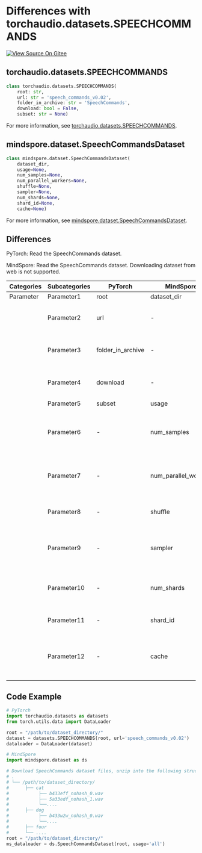 # Differences with torchaudio.datasets.SPEECHCOMMANDS

[![View Source On Gitee](https://mindspore-website.obs.cn-north-4.myhuaweicloud.com/website-images/r2.3.2/resource/_static/logo_source_en.svg)](https://gitee.com/mindspore/docs/blob/r2.3.2/docs/mindspore/source_en/note/api_mapping/pytorch_diff/SPEECHCOMMANDS.md)

## torchaudio.datasets.SPEECHCOMMANDS

```python
class torchaudio.datasets.SPEECHCOMMANDS(
    root: str,
    url: str = 'speech_commands_v0.02',
    folder_in_archive: str = 'SpeechCommands',
    download: bool = False,
    subset: str = None)
```

For more information, see [torchaudio.datasets.SPEECHCOMMANDS](https://pytorch.org/audio/0.8.0/datasets.html#speechcommands).

## mindspore.dataset.SpeechCommandsDataset

```python
class mindspore.dataset.SpeechCommandsDataset(
    dataset_dir,
    usage=None,
    num_samples=None,
    num_parallel_workers=None,
    shuffle=None,
    sampler=None,
    num_shards=None,
    shard_id=None,
    cache=None)
```

For more information, see [mindspore.dataset.SpeechCommandsDataset](https://mindspore.cn/docs/en/r2.3.2/api_python/dataset/mindspore.dataset.SpeechCommandsDataset.html#mindspore.dataset.SpeechCommandsDataset).

## Differences

PyTorch: Read the SpeechCommands dataset.

MindSpore: Read the SpeechCommands dataset. Downloading dataset from web is not supported.

| Categories | Subcategories |PyTorch | MindSpore | Difference |
| --- | ---   | ---   | ---        |---  |
|Parameter | Parameter1 | root    | dataset_dir    | - |
|     | Parameter2 | url      | -  |Not supported by MindSpore  |
|     | Parameter3 | folder_in_archive      | - |Not supported by MindSpore   |
|     | Parameter4 | download    | -   | Not supported by MindSpore |
|     | Parameter5 | subset      | usage    |- |
|     | Parameter6 | -    | num_samples |  The number of images to be included in the dataset |
|     | Parameter7 | -    | num_parallel_workers | Number of worker threads to read the data |
|     | Parameter8 | -    | shuffle  | Whether to perform shuffle on the dataset |
|     | Parameter9 | -    | sampler  | Object used to choose samples from the dataset |
|     | Parameter10 | -    | num_shards | Number of shards that the dataset will be divided into |
|     | Parameter11 | -    | shard_id | The shard ID within num_shards |
|     | Parameter12 | -    | cache | Use tensor caching service to speed up dataset processing |

## Code Example

```python
# PyTorch
import torchaudio.datasets as datasets
from torch.utils.data import DataLoader

root = "/path/to/dataset_directory/"
dataset = datasets.SPEECHCOMMANDS(root, url='speech_commands_v0.02')
dataloader = DataLoader(dataset)

# MindSpore
import mindspore.dataset as ds

# Download SpeechCommands dataset files, unzip into the following structure
# .
# └── /path/to/dataset_directory/
#      ├── cat
#           ├── b433eff_nohash_0.wav
#           ├── 5a33edf_nohash_1.wav
#           └──....
#      ├── dog
#           ├── b433w2w_nohash_0.wav
#           └──....
#      ├── four
#      └── ....
root = "/path/to/dataset_directory/"
ms_dataloader = ds.SpeechCommandsDataset(root, usage='all')
```
